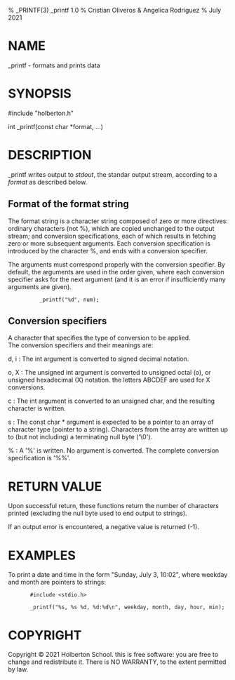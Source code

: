 % _PRINTF(3) _printf 1.0
% Cristian Oliveros & Angelica Rodriguez
% July 2021

# NAME
_printf - formats and prints data 

# SYNOPSIS
#include "holberton.h"

int _printf(const char *format, ...)

# DESCRIPTION
_printf writes output to *stdout*, the standar output stream, according to a *format* as described below.

## Format of the format string
The format string is a character string composed of zero or more directives: ordinary characters (not %), which are copied unchanged to the output stream; and conversion specifications, each of which results in fetching zero or more subsequent arguments. Each conversion specification is introduced by the character %, and ends with a conversion specifier.

The arguments must correspond properly with the conversion specifier. By default, the arguments are used in the order given, where each conversion specifier asks for the next argument (and it is an error if insufficiently many arguments are given).

    	      _printf("%d", num);

## Conversion specifiers
A character that specifies the type of conversion to be applied.\
The conversion specifiers and their meanings are:
   
d, i
: The int argument is converted to signed decimal notation.

o, X 
: The unsigned int argument is converted to unsigned octal (o), or unsigned hexadecimal (X) notation. the letters ABCDEF are used for X conversions.  

c
: The int argument is converted to an unsigned char, and the resulting character is written.

s
: The const char * argument is expected to be a pointer to an array of character type (pointer to a string). Characters from the array are written up to (but not including) a terminating null byte ('\0').

%
: A '%' is written. No argument is converted.  The complete conversion specification is '%%'.

# RETURN VALUE

Upon successful return, these functions return the number of characters printed (excluding the null byte used to end output to strings).

If an output error is encountered, a negative value is returned (-1).

# EXAMPLES

To print a date and time in the form "Sunday, July 3, 10:02", where weekday and month are pointers to strings:

           #include <stdio.h>
	   
           _printf("%s, %s %d, %d:%d\n", weekday, month, day, hour, min);


# COPYRIGHT

Copyright © 2021 Holberton School. this is free software: you are free to change and redistribute it. There is NO WARRANTY, to the extent permitted by law.
